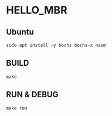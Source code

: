 
# HELLO_MBR

## Ubuntu

```shell
sudo apt install -y bochs bochs-x nasm
```

## BUILD

```shell
make
```

## RUN & DEBUG

```shell
make run
```
